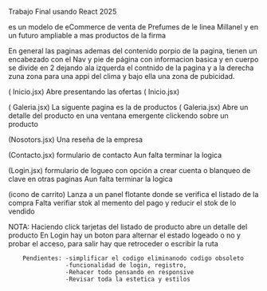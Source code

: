 Trabajo Final usando React 2025

es un modelo de eCommerce de venta de Prefumes de le linea Millanel y en un futuro ampliable a mas productos de la firma

En general las paginas ademas del contenido porpio de la pagina, tienen un encabezado con el Nav y pie de página con informacion basica y en cuerpo se divide en 2 dejando ala izquerda el contnido de la pagina y a la derecha zuna zona para una appi del clima y bajo ella una zona de pubicidad.


( Inicio.jsx)   Abre presentando las ofertas ( Inicio.jsx)

( Galeria.jsx)  La siguente pagina es la de productos  ( Galeria.jsx)
                Abre un detalle del producto en una ventana emergente clickendo sobre un producto

(Nosotors.jsx)  Una reseña de la empresa

(Contacto.jsx) formulario de contacto  Aun falta terminar la logica 

(Login.jsx) formulario de logueo con opción a crear cuenta o blanqueo de clave en otras paginas
            Aun falta terminar la logica 

(icono de carrito)  Lanza a un  panel flotante donde se verifica el listado de la compra 
                    Falta verifiar stok al memento del pago y reducir el stok de lo vendido


NOTA:   Haciendo click tarjetas del listado de producto abre un detalle del producto
        En Login hay un boton para alternar el estado logeado o no y probar el acceso, para salir hay que retroceder o escribir la ruta
        
        Pendientes: -simplificar el codigo eliminanodo codigo obsoleto
                    -funcionalidad de login, registro, 
                    -Rehacer todo pensando en responsive
                    -Revisar toda la estetica y estilos
